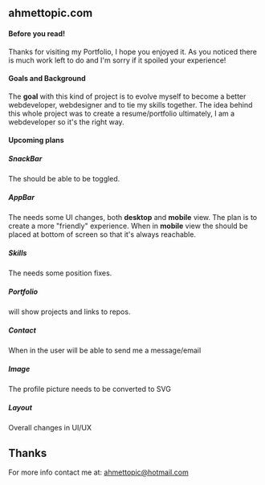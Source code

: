 ## ahmettopic.com

#### Before you read!
Thanks for visiting my Portfolio, I hope you enjoyed it. As you noticed there is much work left to do and I'm sorry if it spoiled your experience!

#### Goals and Background
The **goal** with this kind of project is to evolve myself to become a better webdeveloper, webdesigner and to tie my skills together. The idea behind this whole project was to create a resume/portfolio ultimately, I am a webdeveloper so it's the right way.

#### Upcoming plans

##### SnackBar
The <SnackBar/> should be able to be toggled.

##### AppBar
The <AppBar/> needs some UI changes, both **desktop** and **mobile** view. The plan is to create a more "friendly" experience. When in **mobile** view the <AppBar> should be placed at bottom of screen so that it's always reachable.

##### Skills
The <Skills/> needs some position fixes.

##### Portfolio
<Portfolio/> will show projects and links to repos.

##### Contact
When in <Contact/> the user will be able to send me a message/email

##### Image
The profile picture needs to be converted to SVG

##### Layout
Overall changes in UI/UX

## Thanks
For more info contact me at: ahmettopic@hotmail.com




 
